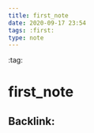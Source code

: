```yaml
---
title: first_note
date: 2020-09-17 23:54
tags: :first:
type: note
---
```


:tag: 

# first_note # 

Backlink: 
----
